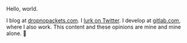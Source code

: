 Hello, world.

I blog at [dropnopackets.com](https://dropnopackets.com). I [lurk on Twitter](https://twitter.com/netcatninja). I develop at [gitlab.com](https://gitlab.com/brie), where I also work. This content and these opinions are mine and mine alone. :unicorn:
